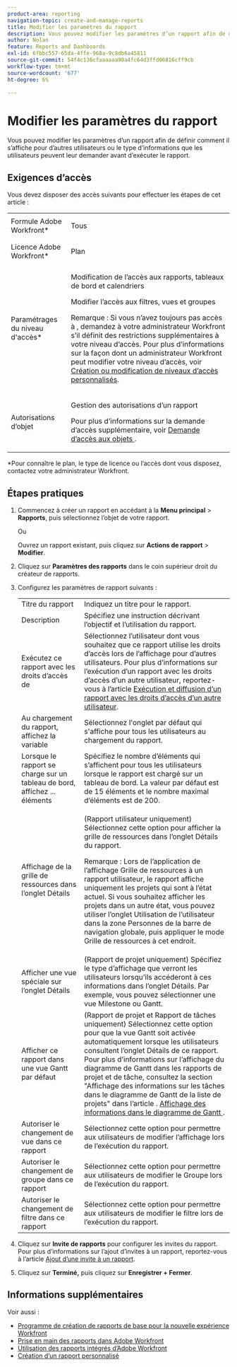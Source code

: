 ```yaml
---
product-area: reporting
navigation-topic: create-and-manage-reports
title: Modifier les paramètres du rapport
description: Vous pouvez modifier les paramètres d’un rapport afin de définir comment il s’affiche pour d’autres utilisateurs ou le type d’informations que les utilisateurs peuvent leur demander avant d’exécuter le rapport.
author: Nolan
feature: Reports and Dashboards
exl-id: 6fbbc557-65da-4ffe-968a-9c8db6a45811
source-git-commit: 54f4c136cfaaaaaa90a4fc64d3ffd06816cff9cb
workflow-type: tm+mt
source-wordcount: '677'
ht-degree: 6%

---
```


# Modifier les paramètres du rapport

Vous pouvez modifier les paramètres d’un rapport afin de définir comment il s’affiche pour d’autres utilisateurs ou le type d’informations que les utilisateurs peuvent leur demander avant d’exécuter le rapport.

## Exigences d’accès

Vous devez disposer des accès suivants pour effectuer les étapes de cet article :

<table style="table-layout:auto"> 
 <col> 
 <col> 
 <tbody> 
  <tr> 
   <td role="rowheader">Formule Adobe Workfront*</td> 
   <td> <p>Tous</p> </td> 
  </tr> 
  <tr> 
   <td role="rowheader">Licence Adobe Workfront*</td> 
   <td> <p>Plan </p> </td> 
  </tr> 
  <tr> 
   <td role="rowheader">Paramétrages du niveau d'accès*</td> 
   <td> <p>Modification de l’accès aux rapports, tableaux de bord et calendriers</p> <p>Modifier l’accès aux filtres, vues et groupes</p> <p>Remarque : Si vous n’avez toujours pas accès à , demandez à votre administrateur Workfront s’il définit des restrictions supplémentaires à votre niveau d’accès. Pour plus d’informations sur la façon dont un administrateur Workfront peut modifier votre niveau d’accès, voir <a href="../../../administration-and-setup/add-users/configure-and-grant-access/create-modify-access-levels.md" class="MCXref xref">Création ou modification de niveaux d’accès personnalisés</a>.</p> </td> 
  </tr> 
  <tr> 
   <td role="rowheader">Autorisations d’objet</td> 
   <td> <p>Gestion des autorisations d’un rapport</p> <p>Pour plus d’informations sur la demande d’accès supplémentaire, voir <a href="../../../workfront-basics/grant-and-request-access-to-objects/request-access.md" class="MCXref xref">Demande d’accès aux objets </a>.</p> </td> 
  </tr> 
 </tbody> 
</table>

&#42;Pour connaître le plan, le type de licence ou l’accès dont vous disposez, contactez votre administrateur Workfront.

## Étapes pratiques

1. Commencez à créer un rapport en accédant à la **Menu principal** > **Rapports**, puis sélectionnez l’objet de votre rapport.

   Ou

   Ouvrez un rapport existant, puis cliquez sur **Actions de rapport** > **Modifier**.

1. Cliquez sur **Paramètres des rapports** dans le coin supérieur droit du créateur de rapports.
1. Configurez les paramètres de rapport suivants :

   <table style="table-layout:auto"> 
    <col> 
    <col> 
    <tbody> 
     <tr> 
      <td role="rowheader">Titre du rapport</td> 
      <td>Indiquez un titre pour le rapport.</td> 
     </tr> 
     <tr> 
      <td role="rowheader">Description</td> 
      <td>Spécifiez une instruction décrivant l’objectif et l’utilisation du rapport.</td> 
     </tr> 
     <tr> 
      <td role="rowheader">Exécutez ce rapport avec les droits d’accès de</td> 
      <td>Sélectionnez l’utilisateur dont vous souhaitez que ce rapport utilise les droits d’accès lors de l’affichage pour d’autres utilisateurs. Pour plus d’informations sur l’exécution d’un rapport avec les droits d’accès d’un autre utilisateur, reportez-vous à l’article <a href="../../../reports-and-dashboards/reports/creating-and-managing-reports/run-deliver-report-access-rights-another-user.md" class="MCXref xref">Exécution et diffusion d’un rapport avec les droits d’accès d’un autre utilisateur</a>.</td> 
     </tr> 
     <tr> 
      <td role="rowheader">Au chargement du rapport, affichez la variable</td> 
      <td>Sélectionnez l'onglet par défaut qui s'affiche pour tous les utilisateurs au chargement du rapport.</td> 
     </tr> 
     <tr> 
      <td role="rowheader">Lorsque le rapport se charge sur un tableau de bord, affichez ... éléments</td> 
      <td>Spécifiez le nombre d’éléments qui s’affichent pour tous les utilisateurs lorsque le rapport est chargé sur un tableau de bord. La valeur par défaut est de 15 éléments et le nombre maximal d’éléments est de 200.</td> 
     </tr> 
     <tr> 
      <td role="rowheader">Affichage de la grille de ressources dans l’onglet Détails</td> 
      <td> <p>(Rapport utilisateur uniquement) Sélectionnez cette option pour afficher la grille de ressources dans l’onglet Détails du rapport.</p> <p>Remarque : Lors de l’application de l’affichage Grille de ressources à un rapport utilisateur, le rapport affiche uniquement les projets qui sont à l’état actuel. Si vous souhaitez afficher les projets dans un autre état, vous pouvez utiliser l’onglet Utilisation de l’utilisateur dans la zone Personnes de la barre de navigation globale, puis appliquer le mode Grille de ressources à cet endroit. <!--
         <MadCap:conditionalText data-mc-conditions="QuicksilverOrClassic.Draft mode">
          For more information about using the Resource Grid, see the article Overview of the Resource Grid . (drafted because this article is drafted also: Article is in draft Feb 1, 2021)
         </MadCap:conditionalText>
        --></p> </td> 
     </tr> 
     <tr> 
      <td role="rowheader">Afficher une vue spéciale sur l’onglet Détails</td> 
      <td>(Rapport de projet uniquement) Spécifiez le type d’affichage que verront les utilisateurs lorsqu’ils accéderont à ces informations dans l’onglet Détails. Par exemple, vous pouvez sélectionner une vue Milestone ou Gantt.</td> 
     </tr> 
     <tr> 
      <td role="rowheader">Afficher ce rapport dans une vue Gantt par défaut</td> 
      <td>(Rapport de projet et Rapport de tâches uniquement) Sélectionnez cette option pour que la vue Gantt soit activée automatiquement lorsque les utilisateurs consultent l’onglet Détails de ce rapport.<br>Pour plus d’informations sur l’affichage du diagramme de Gantt dans les rapports de projet et de tâche, consultez la section "Affichage des informations sur les tâches dans le diagramme de Gantt de la liste de projets" dans l’article . <a href="../../../manage-work/gantt-chart/use-the-gantt-chart/view-info-in-gantt.md" class="MCXref xref">Affichage des informations dans le diagramme de Gantt </a>.</td> 
     </tr> 
     <tr> 
      <td role="rowheader">Autoriser le changement de vue dans ce rapport</td> 
      <td>Sélectionnez cette option pour permettre aux utilisateurs de modifier l’affichage lors de l’exécution du rapport.</td> 
     </tr> 
     <tr> 
      <td role="rowheader">Autoriser le changement de groupe dans ce rapport</td> 
      <td>Sélectionnez cette option pour permettre aux utilisateurs de modifier le Groupe lors de l’exécution du rapport.</td> 
     </tr> 
     <tr> 
      <td role="rowheader">Autoriser le changement de filtre dans ce rapport</td> 
      <td>Sélectionnez cette option pour permettre aux utilisateurs de modifier le filtre lors de l’exécution du rapport.</td> 
     </tr> 
    </tbody> 
   </table>

1. Cliquez sur **Invite de rapports** pour configurer les invites du rapport.\
   Pour plus d’informations sur l’ajout d’invites à un rapport, reportez-vous à l’article [Ajout d’une invite à un rapport](../../../reports-and-dashboards/reports/creating-and-managing-reports/add-prompt-report.md).

1. Cliquez sur **Terminé,** puis cliquez sur **Enregistrer + Fermer**.

## Informations supplémentaires

Voir aussi :

* [Programme de création de rapports de base pour la nouvelle expérience Workfront](https://one.workfront.com/s/basic-report-creation-program)
* [Prise en main des rapports dans Adobe Workfront](../../../reports-and-dashboards/reports/reporting/get-started-reports-workfront.md)
* [Utilisation des rapports intégrés d’Adobe Workfront](../../../reports-and-dashboards/reports/using-built-in-reports/use-workfront-built-in-reports.md)
* [Création d’un rapport personnalisé](../../../reports-and-dashboards/reports/creating-and-managing-reports/create-custom-report.md)
